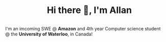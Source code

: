 <div id="user-content-toc" align="center">
  <ul align="center">
    <summary><h1 style="display: inline-block">Hi there 👋, I'm Allan </h1></summary>
  </ul>
</div>


I'm an imcoming SWE @ **Amazon** and 4th year Computer science student @ the **University of Waterloo**, in Canada! 

